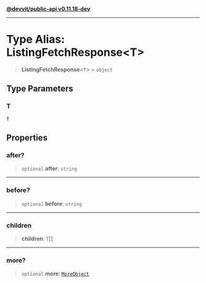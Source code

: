 [**@devvit/public-api v0.11.18-dev**](../../README.md)

---

# Type Alias: ListingFetchResponse\<T\>

> **ListingFetchResponse**\<`T`\> = `object`

## Type Parameters

### T

`T`

## Properties

<a id="after"></a>

### after?

> `optional` **after**: `string`

---

<a id="before"></a>

### before?

> `optional` **before**: `string`

---

<a id="children"></a>

### children

> **children**: `T`[]

---

<a id="more"></a>

### more?

> `optional` **more**: [`MoreObject`](MoreObject.md)
